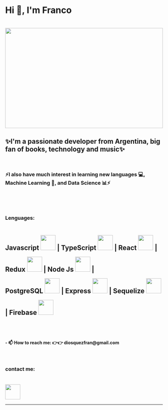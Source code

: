 # Hi 👋, I'm Franco

<h3></h3></li> 
  <dl>
  <br>
    <img style='width: 100%; height: 20rem' src='https://res.cloudinary.com/druj3xeao/image/upload/v1633364526/readme/Download_wallpapers_4k_Network_satellite_globe_art_network_concept_internet_Earth_besthqwallpapers_com_p287ml.png'/>
  </dl>
    <h2>
   ✨I'm a passionate developer from Argentina, big fan of books, technology and music✨
    </h2>
    <br>
    <h3>⚡I also have much interest in learning new languages 💻, Machine Learning 🦾, and Data Science 📊⚡<h3>
    <br><br>
    <h3><strong> Lenguages: <strong></h3>
    <h2>Javascript <img style='width: 3rem; height: 3rem; margin-top: 1rem' src="https://cdn.pixabay.com/photo/2015/04/23/17/41/javascript-736400_960_720.png"/>  |
    TypeScript <img style='width: 3rem; height: 3rem; margin-top: 1rem' src="https://upload.wikimedia.org/wikipedia/commons/thumb/4/4c/Typescript_logo_2020.svg/1200px-Typescript_logo_2020.svg.png"/> |
    React <img <img style='width: 3rem; height: 3rem; margin-top: 1rem' src="https://upload.wikimedia.org/wikipedia/commons/thumb/4/47/React.svg/1200px-React.svg.png"/> | 
    Redux <img <img style='width: 3rem; height: 3rem; margin-top: 1rem' src="https://res.cloudinary.com/druj3xeao/image/upload/v1635267893/readme/pngwing.com_2_jzoj50.png"/> |
    Node Js <img style='width: 3rem; height: 3rem; margin-top: 1rem' src="https://res.cloudinary.com/druj3xeao/image/upload/v1635268343/readme/pngwing.com_9_nptorj.png"/> |
      <br>
    PostgreSQL <img <img style='width: 3rem; height: 3rem; margin-top: 1rem' src="https://res.cloudinary.com/druj3xeao/image/upload/v1635268544/readme/pngwing.com_10_qbdbp1.png"/> |
    Express <img <img style='width: 3rem; height: 3rem; margin-top: 1rem' src="https://res.cloudinary.com/druj3xeao/image/upload/v1635268180/readme/pngwing.com_5_mtcqjs.png"/> |
    Sequelize <img <img style='width: 3rem; height: 3rem; margin-top: 1rem' src="https://res.cloudinary.com/druj3xeao/image/upload/v1635268181/readme/58482ee4cef1014c0b5e4a75_n2nlsh.png"/> |
    Firebase <img <img style='width: 3rem; height: 3rem; margin-top: 1rem' src="https://res.cloudinary.com/druj3xeao/image/upload/v1635268183/readme/pngwing.com_8_euqwlt.png"/><h2>
  <br>
  <h4>- 📫 How to reach me: 👉👉 diosquezfran@gmail.com <h4>
  <br>
    <h3> contact me: <h3>
    <a href='https://www.linkedin.com/in/franco-diosquez/' target= "_blank">
     <img style='width: 3rem; height: 3rem; margin-top: 1rem' src="https://res.cloudinary.com/druj3xeao/image/upload/v1635266956/readme/linkedin-logo-png-1825_cjdift.png">
     </a>
  <hr>
<br><br><br>
